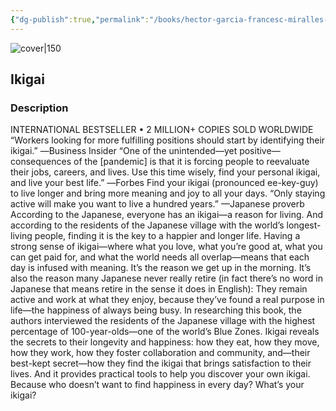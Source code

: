 ```yaml
---
{"dg-publish":true,"permalink":"/books/hector-garcia-francesc-miralles-ikigai/","title":"\"Ikigai\"","tags":["non-fiction"]}
---
```




![cover|150](http://books.google.com/books/content?id=4UCnDQAAQBAJ&printsec=frontcover&img=1&zoom=1&edge=curl&source=gbs_api)

## Ikigai

### Description

INTERNATIONAL BESTSELLER • 2 MILLION+ COPIES SOLD WORLDWIDE “Workers looking for more fulfilling positions should start by identifying their ikigai.” ―Business Insider “One of the unintended—yet positive—consequences of the [pandemic] is that it is forcing people to reevaluate their jobs, careers, and lives. Use this time wisely, find your personal ikigai, and live your best life.” ―Forbes Find your ikigai (pronounced ee-key-guy) to live longer and bring more meaning and joy to all your days. “Only staying active will make you want to live a hundred years.” —Japanese proverb According to the Japanese, everyone has an ikigai—a reason for living. And according to the residents of the Japanese village with the world’s longest-living people, finding it is the key to a happier and longer life. Having a strong sense of ikigai—where what you love, what you’re good at, what you can get paid for, and what the world needs all overlap—means that each day is infused with meaning. It’s the reason we get up in the morning. It’s also the reason many Japanese never really retire (in fact there’s no word in Japanese that means retire in the sense it does in English): They remain active and work at what they enjoy, because they’ve found a real purpose in life—the happiness of always being busy. In researching this book, the authors interviewed the residents of the Japanese village with the highest percentage of 100-year-olds—one of the world’s Blue Zones. Ikigai reveals the secrets to their longevity and happiness: how they eat, how they move, how they work, how they foster collaboration and community, and—their best-kept secret—how they find the ikigai that brings satisfaction to their lives. And it provides practical tools to help you discover your own ikigai. Because who doesn’t want to find happiness in every day? What’s your ikigai?
```